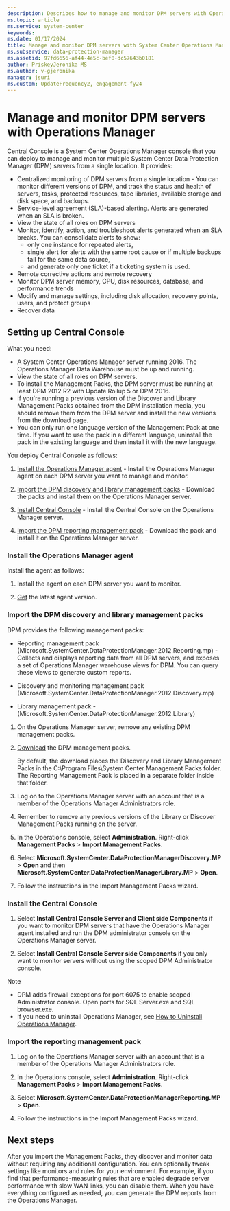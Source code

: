 ```yaml
---
description: Describes how to manage and monitor DPM servers with Operations Manager.
ms.topic: article
ms.service: system-center
keywords:
ms.date: 01/17/2024
title: Manage and monitor DPM servers with System Center Operations Manager
ms.subservice: data-protection-manager
ms.assetid: 97fd6656-af44-4e5c-bef8-dc57643b0181
author: PriskeyJeronika-MS
ms.author: v-gjeronika
manager: jsuri
ms.custom: UpdateFrequency2, engagement-fy24
---
```


# Manage and monitor DPM servers with Operations Manager

Central Console is a System Center Operations Manager console that you can deploy to manage and monitor multiple System Center Data Protection Manager (DPM) servers from a single location. It provides:

- Centralized monitoring of DPM servers from a single location - You can monitor different versions of DPM, and track the status and health of servers, tasks, protected resources, tape libraries, available storage and disk space, and backups.
- Service-level agreement (SLA)-based alerting. Alerts are generated when an SLA is broken.
- View the state of all roles on DPM servers
- Monitor, identify, action, and troubleshoot alerts generated when an SLA breaks. You can consolidate alerts to show:
    - only one instance for repeated alerts,
    - single alert for alerts with the same root cause or if multiple backups fail for the same data source,
    - and generate only one ticket if a ticketing system is used.
- Remote corrective actions and remote recovery
- Monitor DPM server memory, CPU, disk resources, database, and performance trends
- Modify and manage settings, including disk allocation, recovery points, users, and protect groups
- Recover data

## Setting up Central Console

What you need:

- A System Center Operations Manager server running 2016. The Operations Manager Data Warehouse must be up and running.
- View the state of all roles on DPM servers.
- To install the Management Packs, the DPM server must be running at least DPM 2012 R2 with Update Rollup 5 or DPM 2016.
- If you're running a previous version of the Discover and Library Management Packs obtained from the DPM installation media, you should remove them from the DPM server and install the new versions from the download page.
- You can only run one language version of the Management Pack at one time. If you want to use the pack in a different language, uninstall the pack in the existing language and then install it with the new language.

You deploy Central Console as follows:

1. [Install the Operations Manager agent](#BKMK_OM) - Install the Operations Manager agent on each DPM server you want to manage and monitor.

2. [Import the DPM discovery and library management packs](#BKMK_Import) - Download the packs and install them on the Operations Manager server.

3. [Install Central Console](#BKMK_Central) - Install the Central Console on the Operations Manager server.

4. [Import the DPM reporting management pack](#BKMK_ImportReporting) - Download the pack and install it on the Operations Manager server.

### <a name="BKMK_OM"></a>Install the Operations Manager agent

Install the agent as follows:

1. Install the agent on each DPM server you want to monitor.

2. [Get](../scom/manage-deploy-windows-agent-manually.md) the latest agent version.

### <a name="BKMK_Import"></a>Import the DPM discovery and library management packs

DPM provides the following management packs:

- Reporting management pack (Microsoft.SystemCenter.DataProtectionManager.2012.Reporting.mp) - Collects and displays reporting data from all DPM servers, and exposes a set of Operations Manager warehouse views for DPM. You can query these views to generate custom reports.

- Discovery and monitoring management pack (Microsoft.SystemCenter.DataProtectionManager.2012.Discovery.mp)

- Library management pack - (Microsoft.SystemCenter.DataProtectionManager.2012.Library)

1. On the Operations Manager server, remove any existing DPM management packs.

2. [Download](https://www.microsoft.com/download/details.aspx?id=56560) the DPM management packs.

    By default, the download places the Discovery and Library Management Packs in the C:\Program Files\System Center Management Packs folder. The Reporting Management Pack is placed in a separate folder inside that folder.

3. Log on to the Operations Manager server with an account that is a member of the Operations Manager Administrators role.

4. Remember to remove any previous versions of the Library or Discover Management Packs running on the server.

5. In the Operations console, select **Administration**. Right-click **Management Packs** > **Import Management Packs**.

6. Select **Microsoft.SystemCenter.DataProtectionManagerDiscovery.MP** > **Open** and then **Microsoft.SystemCenter.DataProtectionManagerLibrary.MP** > **Open**.

7. Follow the instructions in the Import Management Packs wizard.

### <a name="BKMK_Central"></a>Install the Central Console

1. Select **Install Central Console Server and Client side Components** if you want to monitor DPM servers that have the Operations Manager agent installed and run the DPM administrator console on the Operations Manager server.

2. Select **Install Central Console Server side Components** if you only want to monitor servers without using the scoped DPM Administrator console.

> [!NOTE]
> - DPM adds firewall exceptions for port 6075 to enable scoped Administrator console. Open ports for SQL Server.exe and SQL browser.exe.
> - If you need to uninstall Operations Manager, see [How to Uninstall Operations Manager](/previous-versions/system-center/system-center-2012-R2/hh456442(v=sc.12)).

### <a name="BKMK_ImportReporting"></a>Import the reporting management pack

1. Log on to the Operations Manager server with an account that is a member of the Operations Manager Administrators role.

2. In the Operations console, select **Administration**. Right-click **Management Packs** > **Import Management Packs**.

3. Select **Microsoft.SystemCenter.DataProtectionManagerReporting.MP** > **Open**.

4. Follow the instructions in the Import Management Packs wizard.

## Next steps

After you import the Management Packs, they discover and monitor data without requiring any additional configuration. You can optionally tweak settings like monitors and rules for your environment. For example, if you find that performance-measuring rules that are enabled degrade server performance with slow WAN links, you can disable them. When you have everything configured as needed, you can generate the DPM reports from the Operations Manager.
